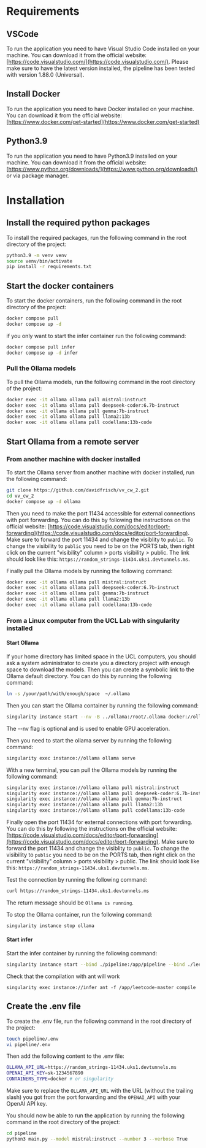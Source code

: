 # Requirements

## VSCode 
To run the application you need to have Visual Studio Code installed on your machine. You can download it from the official website: [https://code.visualstudio.com/](https://code.visualstudio.com/). Please make sure to have the latest version installed, the pipeline has been tested with version 1.88.0 (Universal).

## Install Docker
To run the application you need to have Docker installed on your machine. You can download it from the official website: [https://www.docker.com/get-started](https://www.docker.com/get-started)

## Python3.9
To run the application you need to have Python3.9 installed on your machine. You can download it from the official website: [https://www.python.org/downloads/](https://www.python.org/downloads/) or via package manager.

# Installation

## Install the required python packages
To install the required packages, run the following command in the root directory of the project:

```bash
python3.9 -m venv venv
source venv/bin/activate
pip install -r requirements.txt
```

## Start the docker containers
To start the docker containers, run the following command in the root directory of the project:

```bash
docker compose pull
docker compose up -d
```

if you only want to start the infer container run the following command:

```bash
docker compose pull infer
docker compose up -d infer
```

### Pull the Ollama models
To pull the Ollama models, run the following command in the root directory of the project:

```bash
docker exec -it ollama ollama pull mistral:instruct
docker exec -it ollama ollama pull deepseek-coder:6.7b-instruct
docker exec -it ollama ollama pull gemma:7b-instruct
docker exec -it ollama ollama pull llama2:13b
docker exec -it ollama ollama pull codellama:13b-code
```

## Start Ollama from a remote server

### From another machine with docker installed
To start the Ollama server from another machine with docker installed, run the following command:

```bash
git clone https://github.com/davidfrisch/vv_cw_2.git
cd vv_cw_2
docker compose up -d ollama
```

Then you need to make the port 11434 accessible for external connections with port forwarding. You can do this by following the instructions on the official website: [https://code.visualstudio.com/docs/editor/port-forwarding](https://code.visualstudio.com/docs/editor/port-forwarding). 
Make sure to forward the port 11434 and change the visiblity to `public`. To change the visibility to `public` you need to be on the PORTS tab, then right click on the current "visibility" column > ports visibility > public. The link should look like this: `https://random_strings-11434.uks1.devtunnels.ms`.

Finally pull the Ollama models by running the following command:

```bash
docker exec -it ollama ollama pull mistral:instruct
docker exec -it ollama ollama pull deepseek-coder:6.7b-instruct
docker exec -it ollama ollama pull gemma:7b-instruct
docker exec -it ollama ollama pull llama2:13b
docker exec -it ollama ollama pull codellama:13b-code
```

### From a Linux computer from the UCL Lab with singularity installed

#### Start Ollama
If your home directory has limited space in the UCL computers, you should ask a system administrator to create you a directory project with enough space to download the models. Then you can create a symbolic link to the Ollama default directory. You can do this by running the following command:

```bash
ln -s /your/path/with/enough/space  ~/.ollama
````

Then you can start the Ollama container by running the following command:

```bash
singularity instance start --nv -B ../ollama:/root/.ollama docker://ollama/ollama ollama
```
The --nv flag is optional and is used to enable GPU acceleration. 

Then you need to start the ollama server by running the following command:

```bash
singularity exec instance://ollama ollama serve
```

With a new terminal, you can pull the Ollama models by running the following command:
```bash
singularity exec instance://ollama ollama pull mistral:instruct
singularity exec instance://ollama ollama pull deepseek-coder:6.7b-instruct
singularity exec instance://ollama ollama pull gemma:7b-instruct
singularity exec instance://ollama ollama pull llama2:13b
singularity exec instance://ollama ollama pull codellama:13b-code
```

Finally open the port 11434 for external connections with port forwarding. You can do this by following the instructions on the official website: [https://code.visualstudio.com/docs/editor/port-forwarding](https://code.visualstudio.com/docs/editor/port-forwarding). 
Make sure to forward the port 11434 and change the visiblity to `public`. To change the visibility to `public` you need to be on the PORTS tab, then right click on the current "visibility" column > ports visibility > public. The link should look like this: `https://random_strings-11434.uks1.devtunnels.ms`.

Test the connection by running the following command:

```bash
curl https://random_strings-11434.uks1.devtunnels.ms
```
The return message should be `Ollama is running`.


To stop the Ollama container, run the following command:
```bash
singularity instance stop ollama
```

#### Start infer

Start the infer container by running the following command:

```bash
singularity instance start --bind ./pipeline:/app/pipeline --bind ./leetcode-master:/app/leetcode-master docker://david712/infer:latest infer
```

Check that the compilation with ant will work
```
singularity exec instance://infer ant -f /app/leetcode-master compile
```

## Create the .env file
To create the .env file, run the following command in the root directory of the project:

```bash
touch pipeline/.env
vi pipeline/.env
```
Then add the following content to the .env file:

```bash
OLLAMA_API_URL=https://random_strings-11434.uks1.devtunnels.ms
OPENAI_API_KEY=sk-1234567890
CONTAINERS_TYPE=docker # or singularity
```

Make sure to replace the `OLLAMA_API_URL` with the URL (without the trailing slash) you got from the port forwarding and the `OPENAI_API` with your OpenAI API key.

You should now be able to run the application by running the following command in the root directory of the project:

```bash
cd pipeline
python3 main.py --model mistral:instruct --number 3 --verbose True
```
